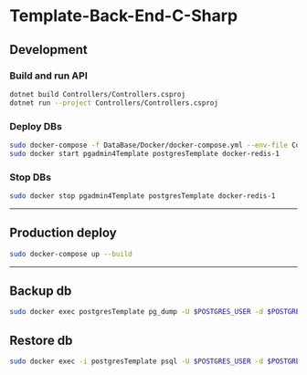 # Template-Back-End-C-Sharp

## Development

### Build and run API

```sh
dotnet build Controllers/Controllers.csproj
dotnet run --project Controllers/Controllers.csproj
```

### Deploy DBs

```sh
sudo docker-compose -f DataBase/Docker/docker-compose.yml --env-file Controllers/.env up --no-start
sudo docker start pgadmin4Template postgresTemplate docker-redis-1
```

### Stop DBs

```sh
sudo docker stop pgadmin4Template postgresTemplate docker-redis-1
```

---

## Production deploy

```sh
sudo docker-compose up --build
```

---


## Backup db

<!-- TODO: Проверить, правильно ли подтягиваются переменные окружения -->

```sh
sudo docker exec postgresTemplate pg_dump -U $POSTGRES_USER -d $POSTGRES_DB > backup.sql
```

## Restore db

```sh
sudo docker exec -i postgresTemplate psql -U $POSTGRES_USER -d $POSTGRES_DB < backup.sql
```

